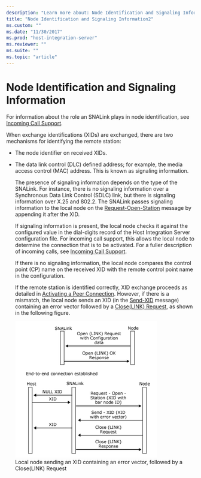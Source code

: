 ```yaml
---
description: "Learn more about: Node Identification and Signaling Information"
title: "Node Identification and Signaling Information2"
ms.custom: ""
ms.date: "11/30/2017"
ms.prod: "host-integration-server"
ms.reviewer: ""
ms.suite: ""
ms.topic: "article"
---
```

# Node Identification and Signaling Information
For information about the role an SNALink plays in node identification, see [Incoming Call Support](../core/incoming-call-support-snadis-2.md).  
  
 When exchange identifications (XIDs) are exchanged, there are two mechanisms for identifying the remote station:  
  
- The node identifier on received XIDs.  
  
- The data link control (DLC) defined address; for example, the media access control (MAC) address. This is known as signaling information.  
  
  The presence of signaling information depends on the type of the SNALink. For instance, there is no signaling information over a Synchronous Data Link Control (SDLC) link, but there is signaling information over X.25 and 802.2. The SNALink passes signaling information to the local node on the [Request-Open-Station](./request-open-station2.md) message by appending it after the XID.  
  
  If signaling information is present, the local node checks it against the configured value in the dial-digits record of the Host Integration Server configuration file. For incoming call support, this allows the local node to determine the connection that is to be activated. For a fuller description of incoming calls, see [Incoming Call Support](../core/incoming-call-support-snadis-2.md).  
  
  If there is no signaling information, the local node compares the control point (CP) name on the received XID with the remote control point name in the configuration.  
  
  If the remote station is identified correctly, XID exchange proceeds as detailed in [Activating a Peer Connection](../core/activating-a-peer-connection-snadis-1.md). However, if there is a mismatch, the local node sends an XID (in the [Send-XID](./send-xid1.md) message) containing an error vector followed by a [Close(LINK) Request](./close-link-request1.md), as shown in the following figure.  
  
  ![Image that shows a local node sending an XID containing an error vector, followed by a Close(LINK) Request.](../core/media/dev3f.gif "dev3f")  
  Local node sending an XID containing an error vector, followed by a Close(LINK) Request
